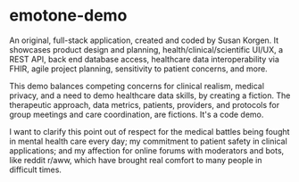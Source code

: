 # emotone-demo
An original, full-stack application, created and coded by Susan Korgen. It showcases product design and planning, health/clinical/scientific UI/UX, a REST API, back end database access, healthcare data interoperability via FHIR, agile project planning, sensitivity to patient concerns, and more. 

This demo balances competing concerns for clinical realism, medical privacy, and a need to demo healthcare data skills, by creating a fiction. The therapeutic approach, data metrics, patients, providers, and protocols for group meetings and care coordination, are fictions. It's a code demo. 

I want to clarify this point out of respect for the medical battles being fought in mental health care every day; my commitment to patient safety in clinical applications; and my affection for online forums with moderators and bots, like reddit r/aww, which have brought real comfort to many people in difficult times.
